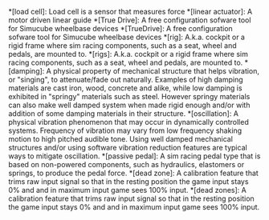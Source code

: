 *[load cell]: Load cell is a sensor that measures force
*[linear actuator]: A motor driven linear guide
*[True Drive]: A free configuration sofware tool for Simucube wheelbase devices
*[TrueDrive]: A free configuration sofware tool for Simucube wheelbase devices
*[rig]: A.k.a. cockpit or a rigid frame where sim racing components, such as a seat, wheel and pedals, are mounted to.
*[rigs]: A.k.a. cockpit or a rigid frame where sim racing components, such as a seat, wheel and pedals, are mounted to.
*[damping]: A physical property of mechanical structure that helps vibration, or "singing", to attenuate/fade out naturally. Examples of high damping materials are cast iron, wood, concrete and alike, while low damping is exhibited in "springy" materials such as steel. However springy materials can also make well damped system when made rigid enough and/or with addition of some damping materials in their structure.
*[oscillation]: A physical vibration phenomenon that may occur in dynamically controlled systems. Frequency of vibration may vary from low frequency shaking motion to high pitched audible tone. Using well damped mechanical structures and/or using software vibration reduction features are typical ways to mitigate oscillation.
*[passive pedal]: A sim racing pedal type that is based on non-powered components, such as hydraulics, elastomers or springs, to produce the pedal force.
*[dead zone]: A calibration feature that trims raw input signal so that in the resting position the game input stays 0% and and in maximum input game sees 100% input.
*[dead zones]: A calibration feature that trims raw input signal so that in the resting position the game input stays 0% and and in maximum input game sees 100% input.
